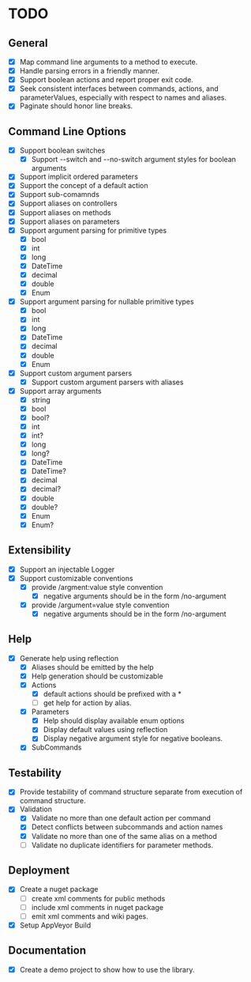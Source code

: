 # TODO

## General
* [x] Map command line arguments to a method to execute.
* [x] Handle parsing errors in a friendly manner.
* [x] Support boolean actions and report proper exit code.
* [x] Seek consistent interfaces between commands, actions, and parameterValues, especially with respect to names and aliases.
* [x] Paginate should honor line breaks.

## Command Line Options

* [x] Support boolean switches
  * [x] Support --switch and --no-switch argument styles for boolean arguments
* [x] Support implicit ordered parameters
* [x] Support the concept of a default action
* [x] Support sub-comamnds
* [x] Support aliases on controllers
* [x] Support aliases on methods
* [x] Support aliases on parameters
* [x] Support argument parsing for primitive types
  * [x] bool
  * [x] int
  * [x] long
  * [x] DateTime
  * [x] decimal
  * [x] double
  * [x] Enum
* [x] Support argument parsing for nullable primitive types
  * [x] bool
  * [x] int
  * [x] long
  * [x] DateTime
  * [x] decimal
  * [x] double
  * [x] Enum
* [x] Support custom argument parsers
    * [x] Support custom argument parsers with aliases
* [x] Support array arguments
  * [x] string
  * [x] bool
  * [x] bool?
  * [x] int
  * [x] int?
  * [x] long
  * [x] long?
  * [x] DateTime
  * [x] DateTime?
  * [x] decimal
  * [x] decimal?
  * [x] double
  * [x] double?
  * [x] Enum
  * [x] Enum?

## Extensibility

* [x] Support an injectable Logger
* [x] Support customizable conventions
  * [x] provide /argment:value style convention
    * [x]  negative arguments should be in the form /no-argument
  * [x] provide /argument=value style convention
    * [x]  negative arguments should be in the form /no-argument

## Help

* [x] Generate help using reflection
  * [x] Aliases should be emitted by the help
  * [x] Help generation should be customizable
  * [x] Actions
      * [x] default actions should be prefixed with a *
      * [ ] get help for action by alias.
  * [x] Parameters
      * [x] Help should display available enum options
      * [x] Display default values using reflection
      * [x] Display negative argument style for negative booleans.
  * [x] SubCommands

## Testability
* [x] Provide testability of command structure separate from execution of command structure.
* [x] Validation
  * [x] Validate no more than one default action per command
  * [x] Detect conflicts between subcommands and action names
  * [x] Validate no more than one of the same alias on a method
  * [ ] Validate no duplicate identifiers for parameter methods.

## Deployment
* [x] Create a nuget package
  * [ ] create xml comments for public methods
  * [ ] include xml comments in nuget package
  * [ ] emit xml comments and wiki pages.
* [x] Setup AppVeyor Build

## Documentation
* [x] Create a demo project to show how to use the library.
